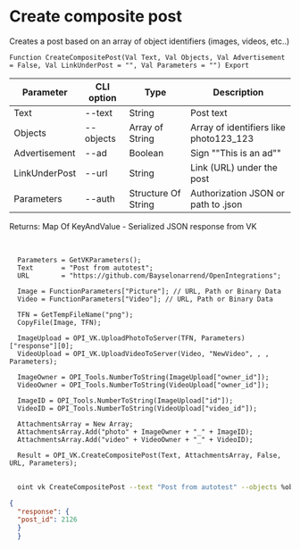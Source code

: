 ﻿---
sidebar_position: 2
---

# Create composite post
 Creates a post based on an array of object identifiers (images, videos, etc..)



`Function CreateCompositePost(Val Text, Val Objects, Val Advertisement = False, Val LinkUnderPost = "", Val Parameters = "") Export`

  | Parameter | CLI option | Type | Description |
  |-|-|-|-|
  | Text | --text | String | Post text |
  | Objects | --objects | Array of String | Array of identifiers like photo123_123 |
  | Advertisement | --ad | Boolean | Sign ""This is an ad"" |
  | LinkUnderPost | --url | String | Link (URL) under the post |
  | Parameters | --auth | Structure Of String | Authorization JSON or path to .json |

  
  Returns:  Map Of KeyAndValue - Serialized JSON response from VK

<br/>




```bsl title="Code example"
  Parameters = GetVKParameters();
  Text       = "Post from autotest";
  URL        = "https://github.com/Bayselonarrend/OpenIntegrations";
  
  Image = FunctionParameters["Picture"]; // URL, Path or Binary Data
  Video = FunctionParameters["Video"]; // URL, Path or Binary Data
  
  TFN = GetTempFileName("png");
  CopyFile(Image, TFN);
  
  ImageUpload = OPI_VK.UploadPhotoToServer(TFN, Parameters)["response"][0];
  VideoUpload = OPI_VK.UploadVideoToServer(Video, "NewVideo", , , Parameters);
  
  ImageOwner = OPI_Tools.NumberToString(ImageUpload["owner_id"]);
  VideoOwner = OPI_Tools.NumberToString(VideoUpload["owner_id"]);
  
  ImageID = OPI_Tools.NumberToString(ImageUpload["id"]);
  VideoID = OPI_Tools.NumberToString(VideoUpload["video_id"]);
  
  AttachmentsArray = New Array;
  AttachmentsArray.Add("photo" + ImageOwner + "_" + ImageID);
  AttachmentsArray.Add("video" + VideoOwner + "_" + VideoID);
  
  Result = OPI_VK.CreateCompositePost(Text, AttachmentsArray, False, URL, Parameters);
```



```sh title="CLI command example"
    
  oint vk CreateCompositePost --text "Post from autotest" --objects %objects% --ad %ad% --url %url% --auth "GetVKParameters()"

```

```json title="Result"
{
  "response": {
  "post_id": 2126
  }
  }
```
